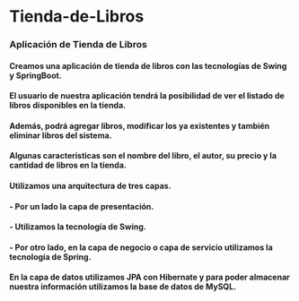 # Tienda-de-Libros
### Aplicación de Tienda de Libros
#### Creamos una aplicación de tienda de libros con las tecnologías de Swing y SpringBoot.

#### El usuario de nuestra aplicación tendrá la posibilidad de ver el listado de libros disponibles en la tienda.

#### Además, podrá agregar libros, modificar los ya existentes y también eliminar libros del sistema.

#### Algunas características son el nombre del libro, el autor, su precio y la cantidad de libros en la tienda.

#### Utilizamos una arquitectura de tres capas.

#### - Por un lado la capa de presentación.

#### - Utilizamos la tecnología de Swing.

#### - Por otro lado, en la capa de negocio o capa de servicio utilizamos la tecnología de Spring.

#### En la capa de datos utilizamos JPA con Hibernate y para poder almacenar nuestra información utilizamos la base de datos de MySQL.


